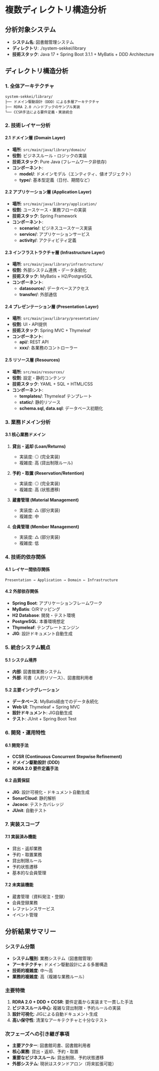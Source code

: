 # 複数ディレクトリ構造分析

## 分析対象システム
- **システム名**: 図書館管理システム
- **ディレクトリ**: ./system-sekkei/library
- **技術スタック**: Java 17 + Spring Boot 3.1.1 + MyBatis + DDD Architecture

## ディレクトリ構造分析

### 1. 全体アーキテクチャ
```
system-sekkei/library/
├── ドメイン駆動設計（DDD）による多層アーキテクチャ
├── RDRA 2.0 ハンドブックのサンプル実装
└── CCSR手法による要件定義・実装統合
```

### 2. 技術レイヤー分析

#### 2.1 ドメイン層 (Domain Layer)
- **場所**: `src/main/java/library/domain/`
- **役割**: ビジネスルール・ロジックの実装
- **技術スタック**: Pure Java (フレームワーク非依存)
- **コンポーネント**:
  - **model/**: ドメインモデル（エンティティ、値オブジェクト）
  - **type/**: 基本型定義（日付、期間など）

#### 2.2 アプリケーション層 (Application Layer)
- **場所**: `src/main/java/library/application/`
- **役割**: ユースケース・業務フローの実装
- **技術スタック**: Spring Framework
- **コンポーネント**:
  - **scenario/**: ビジネスユースケース実装
  - **service/**: アプリケーションサービス
  - **activity/**: アクティビティ定義

#### 2.3 インフラストラクチャ層 (Infrastructure Layer)
- **場所**: `src/main/java/library/infrastructure/`
- **役割**: 外部システム連携・データ永続化
- **技術スタック**: MyBatis + H2/PostgreSQL
- **コンポーネント**:
  - **datasource/**: データベースアクセス
  - **transfer/**: 外部通信

#### 2.4 プレゼンテーション層 (Presentation Layer)
- **場所**: `src/main/java/library/presentation/`
- **役割**: UI・API提供
- **技術スタック**: Spring MVC + Thymeleaf
- **コンポーネント**:
  - **api/**: REST API
  - **xxx/**: 各業務のコントローラー

#### 2.5 リソース層 (Resources)
- **場所**: `src/main/resources/`
- **役割**: 設定・静的コンテンツ
- **技術スタック**: YAML + SQL + HTML/CSS
- **コンポーネント**:
  - **templates/**: Thymeleaf テンプレート
  - **static/**: 静的リソース
  - **schema.sql, data.sql**: データベース初期化

### 3. 業務ドメイン分析

#### 3.1 核心業務ドメイン
1. **貸出・返却 (Loan/Returns)**
   - 実装度: ◎ (完全実装)
   - 複雑度: 高 (貸出制限ルール)
   
2. **予約・取置 (Reservation/Retention)**
   - 実装度: ◎ (完全実装)
   - 複雑度: 高 (状態遷移)

3. **蔵書管理 (Material Management)**
   - 実装度: △ (部分実装)
   - 複雑度: 中

4. **会員管理 (Member Management)**
   - 実装度: △ (部分実装)
   - 複雑度: 低

### 4. 技術的依存関係

#### 4.1 レイヤー間依存関係
```
Presentation → Application → Domain ← Infrastructure
```

#### 4.2 外部依存関係
- **Spring Boot**: アプリケーションフレームワーク
- **MyBatis**: O/Rマッピング
- **H2 Database**: 開発・テスト環境
- **PostgreSQL**: 本番環境想定
- **Thymeleaf**: テンプレートエンジン
- **JIG**: 設計ドキュメント自動生成

### 5. 統合システム観点

#### 5.1 システム境界
- **内部**: 図書館業務システム
- **外部**: 司書（人的リソース）、図書館利用者

#### 5.2 主要インテグレーション
- **データベース**: MyBatis経由でのデータ永続化
- **Web UI**: Thymeleaf + Spring MVC
- **設計ドキュメント**: JIG自動生成
- **テスト**: JUnit + Spring Boot Test

### 6. 開発・運用特性

#### 6.1 開発手法
- **CCSR (Continuous Concurrent Stepwise Refinement)**
- **ドメイン駆動設計 (DDD)**
- **RDRA 2.0 要件定義手法**

#### 6.2 品質保証
- **JIG**: 設計可視化・ドキュメント自動生成
- **SonarCloud**: 静的解析
- **Jacoco**: テストカバレッジ
- **JUnit**: 自動テスト

### 7. 実装スコープ

#### 7.1 実装済み機能
- 貸出・返却業務
- 予約・取置業務
- 貸出制限ルール
- 予約状態遷移
- 基本的な会員管理

#### 7.2 未実装機能
- 蔵書管理（資料発注・登録）
- 会員登録業務
- レファレンスサービス
- イベント管理

## 分析結果サマリー

### システム分類
- **システム種別**: 業務システム（図書館管理）
- **アーキテクチャ**: ドメイン駆動設計による多層構造
- **技術的複雑度**: 中～高
- **業務的複雑度**: 高（複雑な業務ルール）

### 主要特徴
1. **RDRA 2.0 + DDD + CCSR**: 要件定義から実装まで一貫した手法
2. **ビジネスルール中心**: 複雑な貸出制限・予約ルールの実装
3. **設計可視化**: JIGによる自動ドキュメント生成
4. **高い保守性**: 清潔なアーキテクチャと十分なテスト

### 次フェーズへの引き継ぎ事項
- **主要アクター**: 図書館司書、図書館利用者
- **核心業務**: 貸出・返却、予約・取置
- **重要なビジネスルール**: 貸出制限、予約状態遷移
- **外部システム**: 現状はスタンドアロン（将来拡張可能）